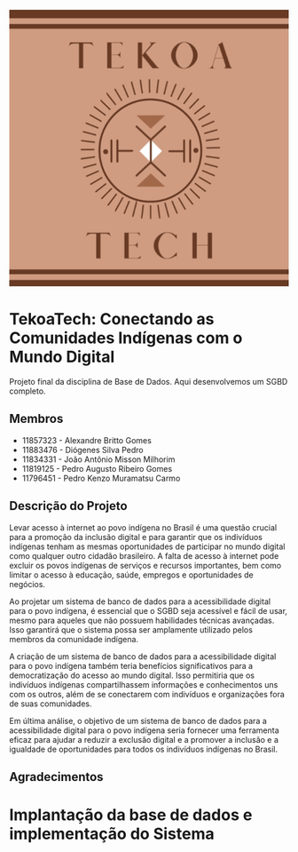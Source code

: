 <p align="center">
  <img src="./logo.png" />
</p>

# TekoaTech: Conectando as Comunidades Indígenas com o Mundo Digital
Projeto final da disciplina de Base de Dados. Aqui desenvolvemos um SGBD completo.

## Membros

* 11857323 - Alexandre Britto Gomes
* 11883476 - Diógenes Silva Pedro
* 11834331 - João Antônio Misson Milhorim
* 11819125 - Pedro Augusto Ribeiro Gomes
* 11796451 - Pedro Kenzo Muramatsu Carmo

## Descrição do Projeto

Levar acesso à internet ao povo indígena no Brasil é uma questão crucial para a promoção da inclusão digital e para garantir que os indivíduos indígenas tenham as mesmas oportunidades de participar no mundo digital como qualquer outro cidadão brasileiro. A falta de acesso à internet pode excluir os povos indígenas de serviços e recursos importantes, bem como limitar o acesso à educação, saúde, empregos e oportunidades de negócios.

Ao projetar um sistema de banco de dados para a acessibilidade digital para o povo indígena, é essencial que o SGBD seja acessível e fácil de usar, mesmo para aqueles que não possuem habilidades técnicas avançadas. Isso garantirá que o sistema possa ser amplamente utilizado pelos membros da comunidade indígena.

A criação de um sistema de banco de dados para a acessibilidade digital para o povo indígena também teria benefícios significativos para a democratização do acesso ao mundo digital. Isso permitiria que os indivíduos indígenas compartilhassem informações e conhecimentos uns com os outros, além de se conectarem com indivíduos e organizações fora de suas comunidades.

Em última análise, o objetivo de um sistema de banco de dados para a acessibilidade digital para o povo indígena seria fornecer uma ferramenta eficaz para ajudar a reduzir a exclusão digital e a promover a inclusão e a igualdade de oportunidades para todos os indivíduos indígenas no Brasil.

## Agradecimentos

# Implantação da base de dados e implementação do Sistema

